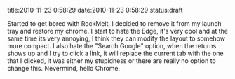 title:2010-11-23 0:58:29
date:2010-11-23 0:58:29
status:draft

<p>Started to get bored with RockMelt, I decided to remove it from my launch tray and restore my chrome. I start to hate the Edge, it's very cool and at the same time its very annoying, I think they can modify the layout to somehow more compact. I also hate the "Search Google" option, when the returns shows up and I try to click a link, it will replace the current tab with the one that I clicked, it was either my stupidness or there are really no option to change this. Nevermind, hello Chrome.</p> 